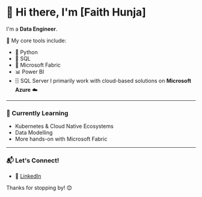 # 👋 Hi there, I'm [Faith Hunja]

I'm a **Data Engineer**.

🔧 My core tools include:
- 🐍 Python
- 🧮 SQL
- 🧱 Microsoft Fabric
- 📊 Power BI
- 🗄️ SQL Server 
I primarily work with cloud-based solutions on **Microsoft Azure** ☁️

---

### 🌱 Currently Learning
- Kubernetes & Cloud Native Ecosystems
- Data Modelling
- More hands-on with Microsoft Fabric

---

### 📬 Let's Connect!
- 💼 [LinkedIn](https://www.linkedin.com/in/faithhunja)  

Thanks for stopping by! 😊

